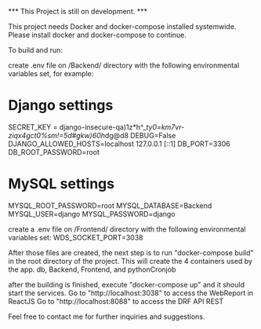 *** This Project is still on development. ***


This project needs Docker and docker-compose installed systemwide.
Please install docker and docker-compose to continue.


To build and run:

create .env file on /Backend/ directory with the following environmental variables set, for example:

# Django settings
SECRET_KEY = django-insecure-qa)1z*h^_*ty0=km7vr-ziqx4gct0%sm!=5d#gkw)60h*dg@d8
DEBUG=False
DJANGO_ALLOWED_HOSTS=localhost 127.0.0.1 [::1]
DB_PORT=3306
DB_ROOT_PASSWORD=root
# MySQL settings
MYSQL_ROOT_PASSWORD=root
MYSQL_DATABASE=Backend
MYSQL_USER=django
MYSQL_PASSWORD=django


create a .env file on /Frontend/ directory with the following environmental variables set:
WDS_SOCKET_PORT=3038


After those files are created, the next step is to run "docker-compose build" in the root directory of the project.
This will create the 4 containers used by the app. db, Backend, Frontend, and pythonCronjob


after the building is finished,
execute "docker-compose up" and it should start the services.
Go to "http://localhost:3038" to access the WebReport in ReactJS
Go to "http://localhost:8088" to access the DRF API REST


Feel free to contact me for further inquiries and suggestions.

